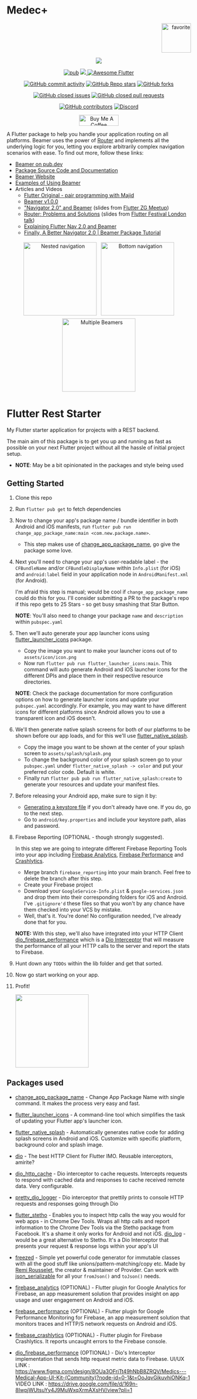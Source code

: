# Medec+
<p align="right">
<a href="https://docs.flutter.dev/development/packages-and-plugins/favorites"><img src="https://raw.githubusercontent.com/slovnicki/beamer/master/resources/flutter_favorite_badge.png" width="80" alt="favorite"></a>
</p>

<p align="center">
<img src="https://raw.githubusercontent.com/slovnicki/beamer/master/resources/logo.png">
</p>



<p align="center">
<a href="https://pub.dev/packages/beamer"><img src="https://img.shields.io/pub/v/beamer.svg" alt="pub"></a>
<a href="https://codecov.io/gh/slovnicki/beamer">
<img src="https://codecov.io/gh/slovnicki/beamer/branch/master/graph/badge.svg?token=TO09CQU09C"/>
</a>
<a href="https://github.com/Solido/awesome-flutter">
<img alt="Awesome Flutter" src="https://img.shields.io/badge/Awesome-Flutter-blue.svg?longCache=true&style=flat-square" />
</a>
</p>

<p align="center">
<a href="https://github.com/slovnicki/beamer/commits/master"><img alt="GitHub commit activity" src="https://img.shields.io/github/commit-activity/m/slovnicki/beamer?label=commits"></a>
<a href="https://pub.dev/packages/beamer"><img alt="GitHub Repo stars" src="https://img.shields.io/github/stars/slovnicki/beamer"></a>
<a href="https://github.com/slovnicki/beamer/blob/master/.github/workflows/test.yml"><img alt="GitHub forks" src="https://img.shields.io/github/forks/slovnicki/beamer"></a>
</p>

<p align="center">
<a href="https://github.com/slovnicki/beamer/issues?q=is%3Aissue+is%3Aclosed"><img src="https://img.shields.io/github/issues-closed-raw/slovnicki/beamer" alt="GitHub closed issues"></a>
<a href="https://github.com/slovnicki/beamer/pulls"><img alt="GitHub closed pull requests" src="https://img.shields.io/github/issues-pr-closed-raw/slovnicki/beamer"></a>
</p>

<p align="center">
<a href="https://github.com/slovnicki/beamer/graphs/contributors"><img alt="GitHub contributors" src="https://img.shields.io/github/contributors/slovnicki/beamer"></a>
<a href="https://discord.gg/8hDJ7tP5Mz"><img src="https://img.shields.io/discord/815722893878099978" alt="Discord"></a>
</p>

<p align="center">
<a href="https://www.buymeacoffee.com/slovnicki" target="_blank"><img src="https://cdn.buymeacoffee.com/buttons/v2/default-yellow.png" alt="Buy Me A Coffee" height="30px" width= "108px"></a>
</p>

A Flutter package to help you handle your application routing on all platforms. Beamer uses the power of [Router](https://api.flutter.dev/flutter/widgets/Router-class.html) and implements all the underlying logic for you, letting you explore arbitrarily complex navigation scenarios with ease. To find out more, follow these links:

- [Beamer on pub.dev](https://pub.dev/packages/beamer)
- [Package Source Code and Documentation](https://github.com/slovnicki/beamer/tree/master/package)
- [Beamer Website](https://beamer.dev/)
- [Examples of Using Beamer](https://github.com/slovnicki/beamer/tree/master/examples)
- Articles and Videos
  - [Flutter Original - pair programming with Majid](https://www.youtube.com/watch?v=r7zFewwsXqU)
  - [Beamer v1.0.0](https://medium.com/flutter-community/beamer-v1-0-0-is-out-whats-new-and-how-to-migrate-b251b3758e3c)
  - ["Navigator 2.0" and Beamer](https://github.com/slovnicki/beamer/blob/master/resources/navigator-2.0-and-beamer.pdf) (slides from [Flutter ZG Meetup](https://www.meetup.com/Flutter-ZG/))
  - [Router; Problems and Solutions](https://github.com/slovnicki/flutter-festival-london) (slides from [Flutter Festival London talk](https://youtu.be/j_0DoJBj42k?t=19595))
  - [Explaining Flutter Nav 2.0 and Beamer](https://tobycetera.medium.com/explaining-flutter-navigator-2-0-f357509735e5)
  - [Finally, A Better Navigator 2.0 | Beamer Package Tutorial](https://www.youtube.com/watch?v=9kIS_MUWuPA)

<p align="center">
<img alt="Nested navigation" src="https://raw.githubusercontent.com/slovnicki/beamer/master/examples/nested_navigation/example-nested-navigation.gif" height="200px" style="padding:4px">
<img alt="Bottom navigation" src="https://raw.githubusercontent.com/slovnicki/beamer/master/examples/bottom_navigation_2/example-bottom-navigation-2.gif" height="200px" style="padding:4px">
<img alt="Multiple Beamers" src="https://raw.githubusercontent.com/slovnicki/beamer/master/examples/multiple_beamers/example-multiple-beamers.gif" height="200px" style="padding:4px">
</p>

# Flutter Rest Starter

My Flutter starter application for projects with a REST backend.

The main aim of this package is to get you up and running as fast as possible on your next Flutter project without all the hassle of initial project setup.

* **NOTE**: May be a bit opinionated in the packages and style being used

## Getting Started
1. Clone this repo

2. Run `flutter pub get` to fetch dependencies

3. Now to change your app's package name / bundle identifier in both Android and iOS manifests, run `flutter pub run change_app_package_name:main <com.new.package.name>`. 

    * This step makes use of [change_app_package_name](https://pub.dev/packages/change_app_package_name), go give the package some love.

4. Next you'll need to change your app's user-readable label - the `CFBundleName` and/or `CFBundleDisplayName` within `Info.plist` (for iOS) and `android:label` field in your application node in `AndroidManifest.xml` (for Android). 

    I'm afraid this step is manual; would be cool if `change_app_package_name` could do this for you. I'll consider submitting a PR to the package's repo if this repo gets to 25 Stars - so get busy smashing that Star Button.

    **NOTE**: You'll also need to change your package `name` and `description` within `pubspec.yaml`
    
5. Then we'll auto generate your app launcher icons using [flutter_launcher_icons](https://pub.dev/packages/flutter_launcher_icons) package.
    * Copy the image you want to make your launcher icons out of to `assets/icon/icon.png`
    * Now run `flutter pub run flutter_launcher_icons:main`. This command will auto generate Android and iOS launcher icons for the different DPIs and place them in their respective resource directories.

    **NOTE**: Check the package documentation for more configuration options on how to generate launcher icons and update your `pubspec.yaml` accordingly. For example, you may want to have different icons for different platforms since Android allows you to use a transparent icon and iOS doesn't. 

6. We'll then generate native splash screens for both of our platforms to be shown before our app loads, and for this we'll use [flutter_native_splash](https://pub.dev/packages/flutter_native_splash).
    * Copy the image you want to be shown at the center of your splash screen to `assets/splash/splash.png`
    * To change the background color of your splash screen go to your `pubspec.yaml` under `flutter_native_splash -> color` and put your preferred color code. Default is white.
    * Finally run `flutter pub pub run flutter_native_splash:create` to generate your resources and update your manifest files.

7. Before releasing your Android app, make sure to sign it by:
    * [Generating a keystore file](https://flutter.dev/docs/deployment/android#create-a-keystore) if you don't already have one. If you do, go to the next step.
    * Go to `android/key.properties` and include your keystore path, alias and password.

8. Firebase Reporting (OPTIONAL - though strongly suggested). 

    In this step we are going to integrate different Firebase Reporting Tools into your app including [Firebase Analytics](https://firebase.google.com/products/analytics), [Firebase Performance](https://firebase.google.com/products/performance/) and [Crashlytics](https://firebase.google.com/products/crashlytics/).
    
    * Merge branch `firebase_reporting` into your main branch. Feel free to delete the branch after this step.
    * Create your Firebase project
    * Download your `GoogleService-Info.plist` & `google-services.json` and drop them into their corresponding folders for iOS and Android. I've `.gitignore'd` these files so that you won't by any chance have them checked into your VCS by mistake.
    * Well, that's it. You're done! No configuration needed, I've already done that for you.
    
    **NOTE:** With this step, we'll also have integrated into your HTTP Client [dio_firebase_performance](https://pub.dev/packages/dio_firebase_performance) which is a [Dio Interceptor](https://pub.dev/packages/dio#interceptors) that will measure the  performance of all your HTTP calls to the server and report the stats to Firebase. 

9. Hunt down any `TODOs` within the lib folder and get that sorted.

10. Now go start working on your app.

11. Profit!

    <img height=200 src="https://melmagazine.com/wp-content/uploads/2019/07/Screen-Shot-2019-07-31-at-5.47.12-PM.png">


## Packages used 
* [change_app_package_name](https://pub.dev/packages/change_app_package_name) - Change App Package Name with single command. It makes the process very easy and fast.

* [flutter_launcher_icons](https://pub.dev/packages/flutter_launcher_icons) - A command-line tool which simplifies the task of updating your Flutter app's launcher icon.

* [flutter_native_splash](https://pub.dev/packages/flutter_native_splash) - Automatically generates native code for adding splash screens in Android and iOS. Customize with specific platform, background color and splash image.

* [dio](https://pub.dev/packages/dio) - The best HTTP Client for Flutter IMO. Reusable interceptors, amirite?

* [dio_http_cache](https://pub.dev/packages/dio_http_cache) - Dio interceptor to cache requests. Intercepts requests to respond with cached data and responses to cache received remote data. Very configurable.

* [pretty_dio_logger](https://pub.dev/packages/pretty_dio_logger) - Dio interceptor that prettily prints to console HTTP requests and responses going through Dio

* [flutter_stetho](https://pub.dev/packages/flutter_stetho) - Enables you to inspect http calls the way you would for web apps - in Chrome Dev Tools. Wraps all http calls and report information to the Chrome Dev Tools via the Stetho package from Facebook. It's a shame it only works for Android and not iOS.
[dio_log](https://pub.dev/packages/dio_log) - would be a great alternative to Stetho. It's a Dio Interceptor that presents your request & response logs within your app's UI

* [freezed](https://pub.dev/packages/freezed) - Simple yet powerful code generator for immutable classes with all the good stuff like unions/pattern-matching/copy etc. Made by [Remi Rousselet](https://github.com/rrousselGit), the creator & maintainer of Provider. Can work with [json_serializable](https://pub.dev/packages/json_serializable) for all your `fromJson()` and `toJson()` needs.

* [firebase_analytics](https://pub.dev/packages/firebase_analytics) (OPTIONAL) - Flutter plugin for Google Analytics for Firebase, an app measurement solution that provides insight on app usage and user engagement on Android and iOS.

* [firebase_performance](https://pub.dev/packages/firebase_performance) (OPTIONAL) - Flutter plugin for Google Performance Monitoring for Firebase, an app measurement solution that monitors traces and HTTP/S network requests on Android and iOS.

* [firebase_crashlytics](https://pub.dev/packages/firebase_crashlytics) (OPTIONAL) - Flutter plugin for Firebase Crashlytics. It reports uncaught errors to the Firebase console.

* [dio_firebase_performance](https://pub.dev/packages/dio_firebase_performance) (OPTIONAL) - Dio's Interceptor implementation that sends http request metric data to Firebase.
UI/UX LINK : https://www.figma.com/design/8OUa3OFrjTt49hNbB8ZRQV/Medics---Medical-App-UI-Kit-(Community)?node-id=0-1&t=OoJqvGikuvhiONKq-1
VIDEO LINK : https://drive.google.com/file/d/169n-8IwpjWUtsuYy4J9MuWxqXrmAXsHV/view?pli=1
